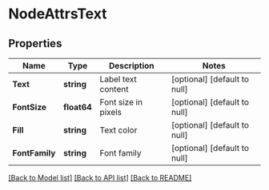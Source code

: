 # NodeAttrsText

## Properties
Name | Type | Description | Notes
------------ | ------------- | ------------- | -------------
**Text** | **string** | Label text content | [optional] [default to null]
**FontSize** | **float64** | Font size in pixels | [optional] [default to null]
**Fill** | **string** | Text color | [optional] [default to null]
**FontFamily** | **string** | Font family | [optional] [default to null]

[[Back to Model list]](../README.md#documentation-for-models) [[Back to API list]](../README.md#documentation-for-api-endpoints) [[Back to README]](../README.md)

